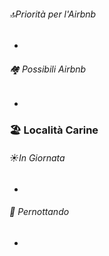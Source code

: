###### 🔝Priorità per l'Airbnb
- 
###### 🏘️ Possibili Airbnb
- 
### 🏖️ Località Carine
###### ☀️In Giornata
- 
###### 🌙 Pernottando
- 